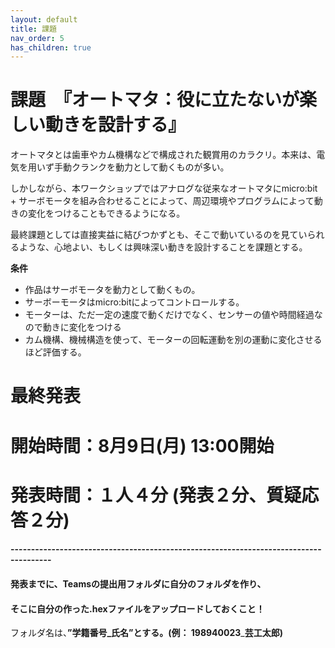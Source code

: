 ```yaml
---
layout: default
title: 課題
nav_order: 5
has_children: true
---
```


# 課題　『オートマタ：役に立たないが楽しい動きを設計する』

オートマタとは歯車やカム機構などで構成された観賞用のカラクリ。本来は、電気を用いず手動クランクを動力として動くものが多い。

しかしながら、本ワークショップではアナログな従来なオートマタにmicro:bit + サーボモータを組み合わせることによって、周辺環境やプログラムによって動きの変化をつけることもできるようになる。

最終課題としては直接実益に結びつかずとも、そこで動いているのを見ていられるような、心地よい、もしくは興味深い動きを設計することを課題とする。

**条件**

* 作品はサーボモータを動力として動くもの。
* サーボーモータはmicro:bitによってコントロールする。
* モーターは、ただ一定の速度で動くだけでなく、センサーの値や時間経過なので動きに変化をつける
* カム機構、機械構造を使って、モーターの回転運動を別の運動に変化させるほど評価する。

# 最終発表

# 開始時間：8月9日(月) 13:00開始

# 発表時間：１人４分 \(発表２分、質疑応答２分\)

#### --------------------------------------------------------------------------------------

#### 発表までに、Teamsの提出用フォルダに自分のフォルダを作り、

#### そこに自分の作った.hexファイルをアップロードしておくこと！

フォルダ名は、**”学籍番号\_氏名”**とする。**\(例： 198940023**\_**芸工太郎\)**
